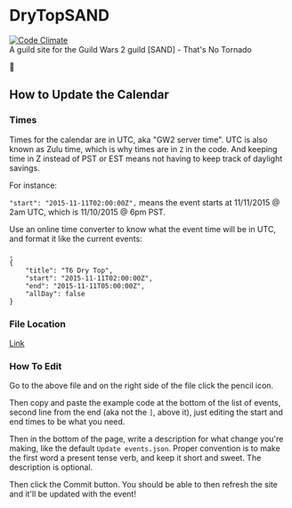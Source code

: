 # DryTopSAND
[![Code Climate](https://codeclimate.com/github/DryTopSAND/SAND/badges/gpa.svg)](https://codeclimate.com/github/DryTopSAND/SAND)     
A guild site for the Guild Wars 2 guild [SAND] - That's No Tornado

:tada:

## How to Update the Calendar

### Times

Times for the calendar are in UTC, aka "GW2 server time". UTC is also known as Zulu time, which is why times are in `Z` in the code. And keeping time in Z instead of PST or EST means not having to keep track of daylight savings.

For instance:

`"start": "2015-11-11T02:00:00Z",` means the event starts at 11/11/2015 @ 2am UTC, which is 11/10/2015 @ 6pm PST.

Use an online time converter to know what the event time will be in UTC, and format it like the current events:

```
,
{
    "title": "T6 Dry Top",
    "start": "2015-11-11T02:00:00Z",
    "end": "2015-11-11T05:00:00Z",
    "allDay": false
}
```


### File Location

[Link](calendar/events.json)

### How To Edit

Go to the above file and on the right side of the file click the pencil icon.

Then copy and paste the example code at the bottom of the list of events, second line from the end (aka not the `]`, above it), just editing the start and end times to be what you need.

Then in the bottom of the page, write a description for what change you're making, like the default `Update events.json`.
Proper convention is to make the first word a present tense verb, and keep it short and sweet. The description is optional.

Then click the Commit button. You should be able to then refresh the site and it'll be updated with the event!
